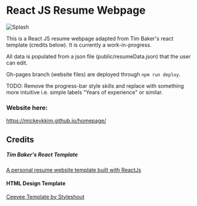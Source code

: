 # React JS Resume Webpage

![Splash](https://imgur.com/YC9YIZW.png)

This is a React JS resume webpage adapted from Tim Baker's react template (credits below). It is currently a work-in-progress.

All data is populated from a json file (public/resumeData.json) that the user can edit.

Gh-pages branch (website files) are deployed through `npm run deploy`.

TODO: Remove the progress-bar style skills and replace with something more intuitive i.e. simple labels "Years of experience" or similar.

### Website here: 
https://mickeykkim.github.io/homepage/

## Credits
##### Tim Baker's React Template
<a href="https://github.com/tbakerx/react-resume-template">A personal resume website template built with ReactJs</a>

#### HTML Design Template
<a href="https://www.styleshout.com/free-templates/ceevee/">Ceevee Template by Styleshout</a>